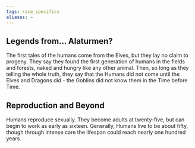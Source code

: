 ```yaml
---
tags: race_specifics
aliases: ~
---
```


## Legends from... Alaturmen?

The first tales of the humans come from the Elves, but they lay no claim to progeny. They say they found the first generation of humans in the fields and forests, naked and hungry like any other animal. Then, so long as they telling the whole truth, they say that the Humans did not come until the Elves and Dragons did - the Goblins did not know them in the Time before Time.

## Reproduction and Beyond

Humans reproduce sexually. They become adults at twenty-five, but can begin to work as early as sixteen. Generally, Humans live to be about fifty, though through intense care the lifespan could reach nearly one hundred years.
